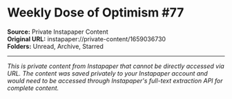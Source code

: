 # Weekly Dose of Optimism #77

**Source:** Private Instapaper Content  
**Original URL:** instapaper://private-content/1659036730  
**Folders:** Unread, Archive, Starred  

---

*This is private content from Instapaper that cannot be directly accessed via URL. The content was saved privately to your Instapaper account and would need to be accessed through Instapaper's full-text extraction API for complete content.*